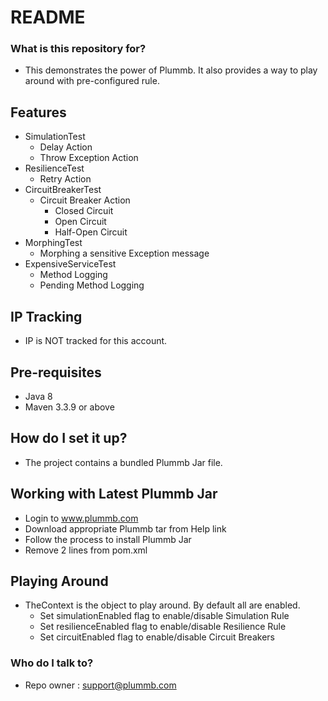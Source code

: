 # README #

### What is this repository for? ###
* This demonstrates the power of Plummb. It also provides a way to play around with pre-configured rule.

## Features ##
* SimulationTest 
    * Delay Action
    * Throw Exception Action
* ResilienceTest
    * Retry Action
* CircuitBreakerTest
    * Circuit Breaker Action
        * Closed Circuit
        * Open Circuit
        * Half-Open Circuit
* MorphingTest
    * Morphing a sensitive Exception message
* ExpensiveServiceTest
    * Method Logging
    * Pending Method Logging
        
## IP Tracking ##
* IP is NOT tracked for this account.
  
## Pre-requisites ##
* Java 8
* Maven 3.3.9 or above

## How do I set it up? ##
* The project contains a bundled Plummb Jar file.

## Working with Latest Plummb Jar ##
* Login to www.plummb.com
* Download appropriate Plummb tar from Help link
* Follow the process to install Plummb Jar
* Remove 2 lines from pom.xml

## Playing Around ##
* TheContext is the object to play around. By default all are enabled.
    * Set simulationEnabled flag to enable/disable Simulation Rule 
    * Set resilienceEnabled flag to enable/disable Resilience Rule
    * Set circuitEnabled flag to enable/disable Circuit Breakers

### Who do I talk to? ###
* Repo owner : support@plummb.com
